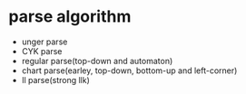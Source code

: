 # parse algorithm
- unger parse
- CYK parse
- regular parse(top-down and automaton)
- chart parse(earley, top-down, bottom-up and left-corner)
- ll parse(strong llk)
